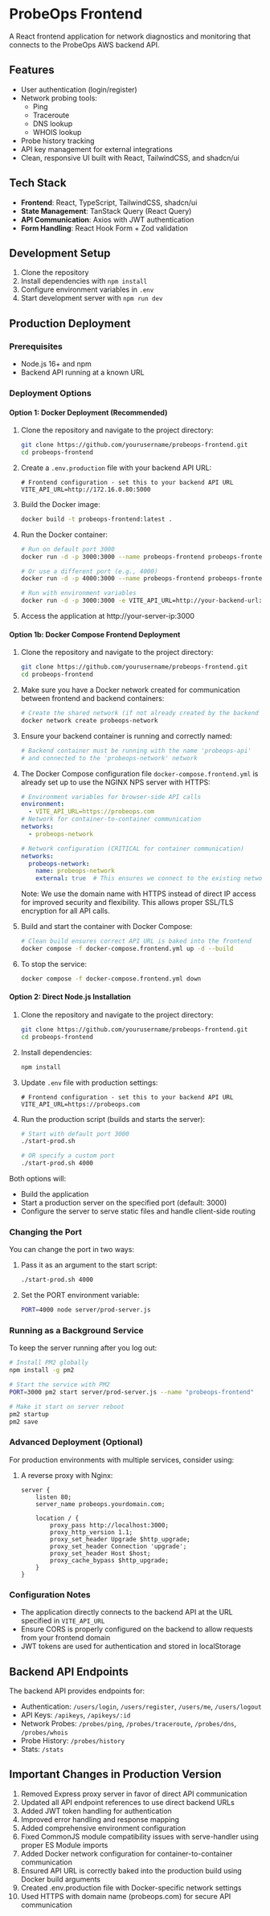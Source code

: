 # ProbeOps Frontend

A React frontend application for network diagnostics and monitoring that connects to the ProbeOps AWS backend API.

## Features

- User authentication (login/register)
- Network probing tools:
  - Ping
  - Traceroute
  - DNS lookup
  - WHOIS lookup
- Probe history tracking
- API key management for external integrations
- Clean, responsive UI built with React, TailwindCSS, and shadcn/ui

## Tech Stack

- **Frontend**: React, TypeScript, TailwindCSS, shadcn/ui
- **State Management**: TanStack Query (React Query)
- **API Communication**: Axios with JWT authentication
- **Form Handling**: React Hook Form + Zod validation

## Development Setup

1. Clone the repository
2. Install dependencies with `npm install`
3. Configure environment variables in `.env` 
4. Start development server with `npm run dev`

## Production Deployment

### Prerequisites

- Node.js 16+ and npm
- Backend API running at a known URL

### Deployment Options

#### Option 1: Docker Deployment (Recommended)

1. Clone the repository and navigate to the project directory:
   ```bash
   git clone https://github.com/yourusername/probeops-frontend.git
   cd probeops-frontend
   ```

2. Create a `.env.production` file with your backend API URL:
   ```
   # Frontend configuration - set this to your backend API URL
   VITE_API_URL=http://172.16.0.80:5000
   ```

3. Build the Docker image:
   ```bash
   docker build -t probeops-frontend:latest .
   ```

4. Run the Docker container:
   ```bash
   # Run on default port 3000
   docker run -d -p 3000:3000 --name probeops-frontend probeops-frontend:latest
   
   # Or use a different port (e.g., 4000)
   docker run -d -p 4000:3000 --name probeops-frontend probeops-frontend:latest
   
   # Run with environment variables
   docker run -d -p 3000:3000 -e VITE_API_URL=http://your-backend-url:5000 --name probeops-frontend probeops-frontend:latest
   ```

5. Access the application at http://your-server-ip:3000

#### Option 1b: Docker Compose Frontend Deployment

1. Clone the repository and navigate to the project directory:
   ```bash
   git clone https://github.com/yourusername/probeops-frontend.git
   cd probeops-frontend
   ```

2. Make sure you have a Docker network created for communication between frontend and backend containers:
   ```bash
   # Create the shared network (if not already created by the backend container)
   docker network create probeops-network
   ```

3. Ensure your backend container is running and correctly named:
   ```bash
   # Backend container must be running with the name 'probeops-api'
   # and connected to the 'probeops-network' network
   ```

4. The Docker Compose configuration file `docker-compose.frontend.yml` is already set up to use the NGINX NPS server with HTTPS:
   ```yaml
   # Environment variables for browser-side API calls
   environment:
     - VITE_API_URL=https://probeops.com
   # Network for container-to-container communication  
   networks:
     - probeops-network
   
   # Network configuration (CRITICAL for container communication)
   networks:
     probeops-network:
       name: probeops-network
       external: true  # This ensures we connect to the existing network
   ```
   
   Note: We use the domain name with HTTPS instead of direct IP access for improved security and flexibility. This allows proper SSL/TLS encryption for all API calls.

5. Build and start the container with Docker Compose:
   ```bash
   # Clean build ensures correct API URL is baked into the frontend
   docker compose -f docker-compose.frontend.yml up -d --build
   ```

6. To stop the service:
   ```bash
   docker compose -f docker-compose.frontend.yml down
   ```

#### Option 2: Direct Node.js Installation

1. Clone the repository and navigate to the project directory:
   ```bash
   git clone https://github.com/yourusername/probeops-frontend.git
   cd probeops-frontend
   ```

2. Install dependencies:
   ```bash
   npm install
   ```

3. Update `.env` file with production settings:
   ```
   # Frontend configuration - set this to your backend API URL
   VITE_API_URL=https://probeops.com
   ```

4. Run the production script (builds and starts the server):
   ```bash
   # Start with default port 3000
   ./start-prod.sh
   
   # OR specify a custom port
   ./start-prod.sh 4000
   ```

Both options will:
- Build the application
- Start a production server on the specified port (default: 3000)
- Configure the server to serve static files and handle client-side routing

### Changing the Port

You can change the port in two ways:

1. Pass it as an argument to the start script:
   ```bash
   ./start-prod.sh 4000
   ```

2. Set the PORT environment variable:
   ```bash
   PORT=4000 node server/prod-server.js
   ```

### Running as a Background Service

To keep the server running after you log out:

```bash
# Install PM2 globally
npm install -g pm2

# Start the service with PM2
PORT=3000 pm2 start server/prod-server.js --name "probeops-frontend"

# Make it start on server reboot
pm2 startup
pm2 save
```

### Advanced Deployment (Optional)

For production environments with multiple services, consider using:

1. A reverse proxy with Nginx:
   ```nginx
   server {
       listen 80;
       server_name probeops.yourdomain.com;

       location / {
           proxy_pass http://localhost:3000;
           proxy_http_version 1.1;
           proxy_set_header Upgrade $http_upgrade;
           proxy_set_header Connection 'upgrade';
           proxy_set_header Host $host;
           proxy_cache_bypass $http_upgrade;
       }
   }
   ```

### Configuration Notes

- The application directly connects to the backend API at the URL specified in `VITE_API_URL`
- Ensure CORS is properly configured on the backend to allow requests from your frontend domain
- JWT tokens are used for authentication and stored in localStorage

## Backend API Endpoints

The backend API provides endpoints for:

- Authentication: `/users/login`, `/users/register`, `/users/me`, `/users/logout`
- API Keys: `/apikeys`, `/apikeys/:id`
- Network Probes: `/probes/ping`, `/probes/traceroute`, `/probes/dns`, `/probes/whois`
- Probe History: `/probes/history`
- Stats: `/stats`

## Important Changes in Production Version

1. Removed Express proxy server in favor of direct API communication
2. Updated all API endpoint references to use direct backend URLs
3. Added JWT token handling for authentication
4. Improved error handling and response mapping
5. Added comprehensive environment configuration
6. Fixed CommonJS module compatibility issues with serve-handler using proper ES Module imports
7. Added Docker network configuration for container-to-container communication
8. Ensured API URL is correctly baked into the production build using Docker build arguments
9. Created .env.production file with Docker-specific network settings
10. Used HTTPS with domain name (probeops.com) for secure API communication